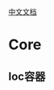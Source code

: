 [中文文档](https://www.docs4dev.com/docs/zh/spring-framework/5.1.3.RELEASE/reference/core.html#beans)

# Core
## Ioc容器